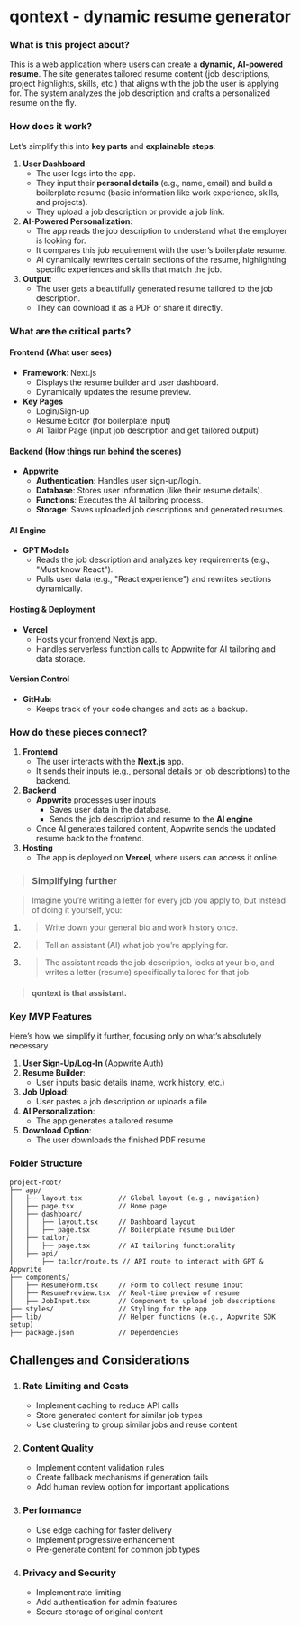 # qontext - dynamic resume generator

### **What is this project about?**

This is a web application where users can create a **dynamic, AI-powered resume**. The site generates tailored resume content (job descriptions, project highlights, skills, etc.) that aligns with the job the user is applying for. The system analyzes the job description and crafts a personalized resume on the fly.

### **How does it work?**

Let’s simplify this into **key parts** and **explainable steps**:

1. **User Dashboard**:
   - The user logs into the app.
   - They input their **personal details** (e.g., name, email) and build a boilerplate resume (basic information like work experience, skills, and projects).
   - They upload a job description or provide a job link.
2. **AI-Powered Personalization**:
   - The app reads the job description to understand what the employer is looking for.
   - It compares this job requirement with the user’s boilerplate resume.
   - AI dynamically rewrites certain sections of the resume, highlighting specific experiences and skills that match the job.
3. **Output**:
   - The user gets a beautifully generated resume tailored to the job description.
   - They can download it as a PDF or share it directly.

### **What are the critical parts?**

#### **Frontend (What user sees)**

- **Framework**: Next.js
   - Displays the resume builder and user dashboard.
   - Dynamically updates the resume preview.
- **Key Pages**
   - Login/Sign-up
   - Resume Editor (for boilerplate input)
   - AI Tailor Page (input job description and get tailored output)

#### **Backend (How things run behind the scenes)**

- **Appwrite**
   - **Authentication**: Handles user sign-up/login.
   - **Database**: Stores user information (like their resume details).
   - **Functions**: Executes the AI tailoring process.
   - **Storage**: Saves uploaded job descriptions and generated resumes.


#### **AI Engine**

- **GPT Models**
   - Reads the job description and analyzes key requirements (e.g., "Must know React").
   - Pulls user data (e.g., "React experience") and rewrites sections dynamically.

#### **Hosting & Deployment**

- **Vercel**
   - Hosts your frontend Next.js app.
   - Handles serverless function calls to Appwrite for AI tailoring and data storage.

#### **Version Control**

- **GitHub**:
   - Keeps track of your code changes and acts as a backup.

### **How do these pieces connect?**

1. **Frontend**
   - The user interacts with the **Next.js** app.
   - It sends their inputs (e.g., personal details or job descriptions) to the backend.
2. **Backend**
   - **Appwrite** processes user inputs
      - Saves user data in the database.
      - Sends the job description and resume to the **AI engine**
   - Once AI generates tailored content, Appwrite sends the updated resume back to the frontend.
3. **Hosting**
   - The app is deployed on **Vercel**, where users can access it online.

> ### **Simplifying further**

> Imagine you’re writing a letter for every job you apply to, but instead of doing it yourself, you:

1. > Write down your general bio and work history once.
2. > Tell an assistant (AI) what job you’re applying for.
3. > The assistant reads the job description, looks at your bio, and writes a letter (resume) specifically tailored for that job.

> #### **qontext** is that assistant.

### **Key MVP Features**

Here’s how we simplify it further, focusing only on what’s absolutely necessary

1. **User Sign-Up/Log-In** (Appwrite Auth)
2. **Resume Builder**:
   - User inputs basic details (name, work history, etc.)
3. **Job Upload**:
   - User pastes a job description or uploads a file
4. **AI Personalization**:
   - The app generates a tailored resume
5. **Download Option**:
   - The user downloads the finished PDF resume

### **Folder Structure**

```other
project-root/
├── app/
│   ├── layout.tsx         // Global layout (e.g., navigation)
│   ├── page.tsx           // Home page
│   ├── dashboard/
│   │   ├── layout.tsx     // Dashboard layout
│   │   ├── page.tsx       // Boilerplate resume builder
│   ├── tailor/
│   │   ├── page.tsx       // AI tailoring functionality
│   ├── api/
│       ├── tailor/route.ts // API route to interact with GPT & Appwrite
├── components/
│   ├── ResumeForm.tsx     // Form to collect resume input
│   ├── ResumePreview.tsx  // Real-time preview of resume
│   ├── JobInput.tsx       // Component to upload job descriptions
├── styles/                // Styling for the app
├── lib/                   // Helper functions (e.g., Appwrite SDK setup)
├── package.json           // Dependencies
```

## **Challenges and Considerations**

1. ### Rate Limiting and Costs
   - Implement caching to reduce API calls
   - Store generated content for similar job types
   - Use clustering to group similar jobs and reuse content
2. ### Content Quality
   - Implement content validation rules
   - Create fallback mechanisms if generation fails
   - Add human review option for important applications
3. ### Performance
   - Use edge caching for faster delivery
   - Implement progressive enhancement
   - Pre-generate content for common job types
4. ### Privacy and Security
   - Implement rate limiting
   - Add authentication for admin features
   - Secure storage of original content
